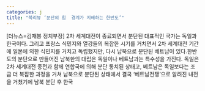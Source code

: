 ```yaml
---
categories: j
title: "북리뷰 ‘분단의 힘  경계가 지배하는 한반도’"
---
```

[더뉴스=김재봉 정치부장] 2차 세계대전이 종료되면서 분단된 대표적인 국가는 독일과 한국이다. 그리고 프랑스 식민지와 열강들의 복잡한 시기를 거치면서 2차 세계대전 기간에 일본에 의한 식민지를 거치고 독립했지만, 다시 남북으로 분단된 베트남이 있다.한반도의 분단으로 만들어진 남북한의 대립은 독일이나 베트남과는 특수성을 가진다. 독일은 2차 세계대전 종전과 함께 연합국에 의해 분단 통치된 상태고, 베트남은 독일보다는 조금 더 복잡한 과정을 거쳐 남북으로 분단된 상태에서 결국 ‘베트남전쟁’으로 알려진 내전을 거쳤기에 남북 분단 후 한국